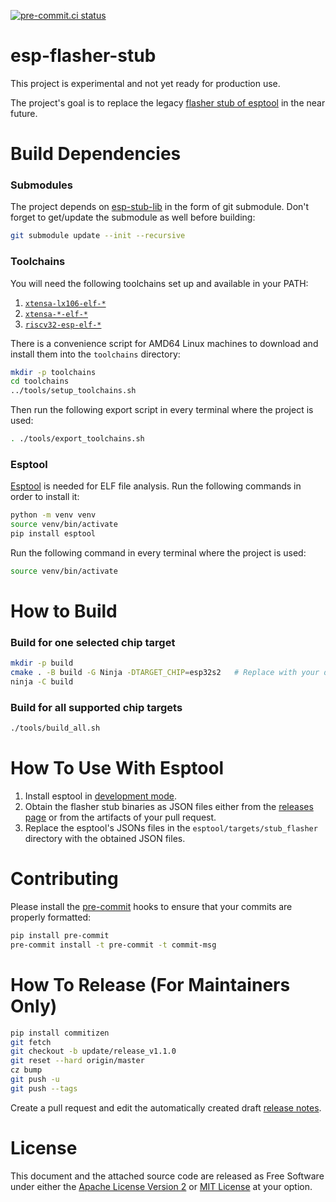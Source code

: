 [![pre-commit.ci status](https://results.pre-commit.ci/badge/github/espressif/esp-flasher-stub/master.svg)](https://results.pre-commit.ci/latest/github/espressif/esp-flasher-stub/master)

# esp-flasher-stub

This project is experimental and not yet ready for production use.

The project's goal is to replace the legacy [flasher stub of esptool](https://github.com/espressif/esptool-legacy-flasher-stub/) in the near future.

# Build Dependencies

### Submodules

The project depends on [esp-stub-lib](https://github.com/espressif/esp-stub-lib/) in the form of git submodule. Don't forget to get/update the submodule as well before building:

```sh
git submodule update --init --recursive
```

### Toolchains

You will need the following toolchains set up and available in your PATH:
1. [`xtensa-lx106-elf-*`](https://docs.espressif.com/projects/esp8266-rtos-sdk/en/latest/get-started/index.html#setup-toolchain)
2. [`xtensa-*-elf-*`](https://github.com/espressif/crosstool-NG)
3. [`riscv32-esp-elf-*`](https://github.com/espressif/crosstool-NG)

There is a convenience script for AMD64 Linux machines to download and install them into the `toolchains` directory:
```sh
mkdir -p toolchains
cd toolchains
../tools/setup_toolchains.sh
```

Then run the following export script in every terminal where the project is used:
```sh
. ./tools/export_toolchains.sh
```

### Esptool

[Esptool](https://github.com/espressif/esptool/) is needed for ELF file analysis. Run the following commands in order to install it:
```sh
python -m venv venv
source venv/bin/activate
pip install esptool
```

Run the following command in every terminal where the project is used:
```sh
source venv/bin/activate
```

# How to Build

### Build for one selected chip target

```sh
mkdir -p build
cmake . -B build -G Ninja -DTARGET_CHIP=esp32s2   # Replace with your desired chip, e.g. esp32, esp8266
ninja -C build
```

### Build for all supported chip targets

```sh
./tools/build_all.sh
```

# How To Use With Esptool

1. Install esptool in [development mode](https://docs.espressif.com/projects/esptool/en/latest/esp32/contributing.html#development-setup).
2. Obtain the flasher stub binaries as JSON files either from the [releases page](https://github.com/espressif/esp-flasher-stub) or from the artifacts of your pull request.
3. Replace the esptool's JSONs files in the `esptool/targets/stub_flasher` directory with the obtained JSON files.

# Contributing

Please install the [pre-commit](https://pre-commit.com/) hooks to ensure that your commits are properly formatted:

```bash
pip install pre-commit
pre-commit install -t pre-commit -t commit-msg
```

# How To Release (For Maintainers Only)

```bash
pip install commitizen
git fetch
git checkout -b update/release_v1.1.0
git reset --hard origin/master
cz bump
git push -u
git push --tags
```
Create a pull request and edit the automatically created draft [release notes](https://github.com/espressif/esp-flasher-stub/releases).

# License

This document and the attached source code are released as Free Software under either the [Apache License Version 2](LICENSE-APACHE) or [MIT License](LICENSE-MIT) at your option.
